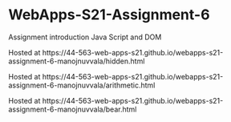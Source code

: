 # WebApps-S21-Assignment-6
Assignment introduction Java Script and DOM

<p>Hosted at  https://44-563-web-apps-s21.github.io/webapps-s21-assignment-6-manojnuvvala/hidden.html </p>
<p>Hosted at  https://44-563-web-apps-s21.github.io/webapps-s21-assignment-6-manojnuvvala/arithmetic.html </p>
<p>Hosted at  https://44-563-web-apps-s21.github.io/webapps-s21-assignment-6-manojnuvvala/bear.html </p>